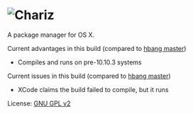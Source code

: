 # ![Chariz](https://i.imgur.com/BWTtsMO.png)
A package manager for OS X.

Current advantages in this build (compared to [hbang master](http://github.com/hbang/Chariz))
 - Compiles and runs on pre-10.10.3 systems

Current issues in this build (compared to [hbang master](http://github.com/hbang/Chariz))
 - XCode claims the build failed to compile, but it runs

License: [GNU GPL v2](https://www.gnu.org/licenses/gpl-2.0.html)
